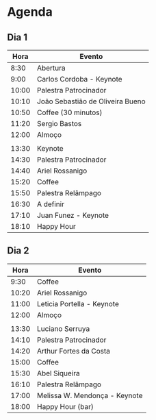 # Agenda

## Dia 1

| Hora | Evento |
| ----- | ------ |
| 8:30 | Abertura |
| 9:00 | Carlos Cordoba - Keynote |
| 10:00 | Palestra Patrocinador |
| 10:10 | João Sebastião de Oliveira Bueno |
| 10:50 | Coffee (30 minutos) |
| 11:20 | Sergio Bastos |
| 12:00 | Almoço |
| | |
| 13:30 | Keynote |
| 14:30 | Palestra Patrocinador |
| 14:40 | Ariel Rossanigo |
| 15:20 | Coffee |
| 15:50 | Palestra Relâmpago |
| 16:30 | A definir |
| 17:10 | Juan Funez - Keynote |
| 18:10 | Happy Hour |

## Dia 2

| Hora | Evento |
| ---- | ------ |
| 9:30  | Coffee |
| 10:20 | Ariel Rossanigo |
| 11:00 | Leticia Portella - Keynote |
| 12:00 | Almoço   |
| | |
| 13:30 | Luciano Serruya |
| 14:10 | Palestra Patrocinador |
| 14:20 | Arthur Fortes da Costa |
| 15:00 | Coffee |
| 15:30 | Abel Siqueira |
| 16:10 | Palestra Relâmpago |
| 17:00 | Melissa W. Mendonça - Keynote |
| 18:00 | Happy Hour (bar) |
